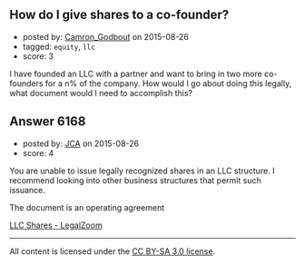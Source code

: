 ## How do I give shares to a co-founder?

- posted by: [Camron_Godbout](https://stackexchange.com/users/4828030/camron-godbout) on 2015-08-26
- tagged: `equity`, `llc`
- score: 3

<p>I have founded an LLC with a partner and want to bring in two more co-founders for a n% of the company. How would I go about doing this legally, what document would I need to accomplish this?</p>



## Answer 6168

- posted by: [JCA](https://stackexchange.com/users/6822638/jca) on 2015-08-26
- score: 4

<p>You are unable to issue legally recognized shares in an LLC structure. I recommend looking into other business structures that permit such issuance.</p>

<p>The document is an operating agreement</p>

<p><a href="http://info.legalzoom.com/limited-liability-company-shares-3661.html" rel="nofollow">LLC Shares - LegalZoom</a></p>




---

All content is licensed under the [CC BY-SA 3.0 license](https://creativecommons.org/licenses/by-sa/3.0/).
